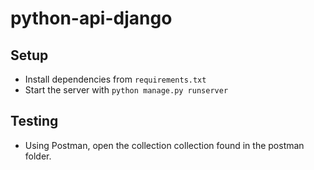 # python-api-django

## Setup
- Install dependencies from `requirements.txt`
- Start the server with `python manage.py runserver`

## Testing
- Using Postman, open the collection collection found in the postman folder.

